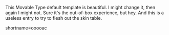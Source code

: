This Movable Type default template is beautiful.  I might change it, then again I might not.  Sure it's the out-of-box experience, but hey.  And this is a useless entry to try to flesh out the skin table.
<!--more-->
shortname=ooooac
